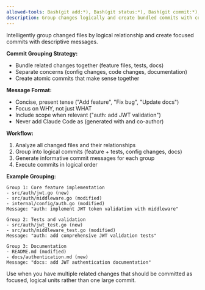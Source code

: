 ```yaml
---
allowed-tools: Bash(git add:*), Bash(git status:*), Bash(git commit:*), Read, Grep, LS
description: Group changes logically and create bundled commits with concise messages
---
```


Intelligently group changed files by logical relationship and create focused commits with descriptive messages.

**Commit Grouping Strategy:**
- Bundle related changes together (feature files, tests, docs)
- Separate concerns (config changes, code changes, documentation)
- Create atomic commits that make sense together

**Message Format:**
- Concise, present tense ("Add feature", "Fix bug", "Update docs")
- Focus on WHY, not just WHAT
- Include scope when relevant ("auth: add JWT validation")
- Never add Claude Code as (generated with and co-author)


**Workflow:**
1. Analyze all changed files and their relationships
2. Group into logical commits (feature + tests, config changes, docs)
3. Generate informative commit messages for each group
4. Execute commits in logical order

**Example Grouping:**
```
Group 1: Core feature implementation
- src/auth/jwt.go (new)
- src/auth/middleware.go (modified)
- internal/config/auth.go (modified)
Message: "auth: implement JWT token validation with middleware"

Group 2: Tests and validation
- src/auth/jwt_test.go (new)
- src/auth/middleware_test.go (modified)
Message: "auth: add comprehensive JWT validation tests"

Group 3: Documentation
- README.md (modified)
- docs/authentication.md (new)
Message: "docs: add JWT authentication documentation"
```

Use when you have multiple related changes that should be committed as focused, logical units rather than one large commit.
